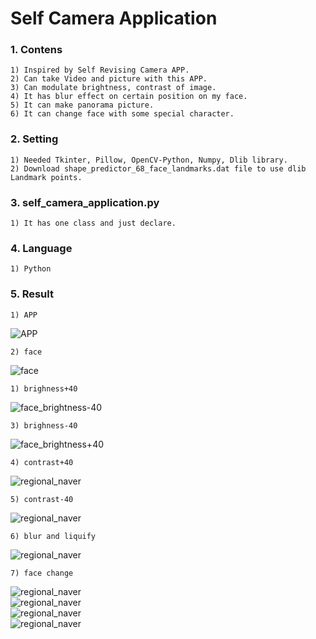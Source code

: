 # Self Camera Application

### 1. Contens  
    1) Inspired by Self Revising Camera APP.  
    2) Can take Video and picture with this APP.  
    3) Can modulate brightness, contrast of image.  
    4) It has blur effect on certain position on my face.  
    5) It can make panorama picture.  
    6) It can change face with some special character.  
### 2. Setting  
    1) Needed Tkinter, Pillow, OpenCV-Python, Numpy, Dlib library. 
    2) Download shape_predictor_68_face_landmarks.dat file to use dlib Landmark points.  
### 3. self_camera_application.py  
    1) It has one class and just declare.
### 4. Language  
    1) Python  
### 5. Result  
    1) APP
![APP](./data/app.png)  

    2) face  
![face](./data/face.png)  
    
    1) brighness+40
![face_brightness-40](./data/face_brightness+40.png)  

    3) brighness-40
![face_brightness+40](./data/face_brightness-40.png)

    4) contrast+40
![regional_naver](./data/face_contrast+40.png)  

    5) contrast-40
![regional_naver](./data/face_contrast-40.png) 

    6) blur and liquify
![regional_naver](./data/blur_and_liquify.png)  

    7) face change
![regional_naver](./data/todraw.png)  
![regional_naver](./data/toskull.png)  
![regional_naver](./data/todicafrio.png)  
![regional_naver](./data/todisney.png)